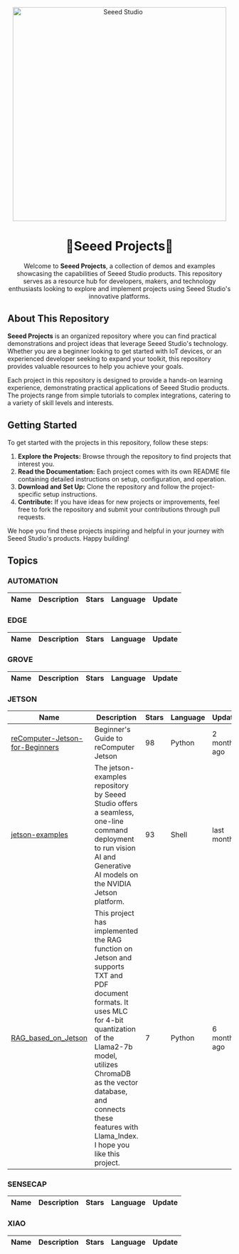 <p align="center">
  <a href="https://github.com/Seeed-Projects">
    <img src="https://files.seeedstudio.com/wiki/wiki-platform/SeeedStudio.png" width="480" height="auto" alt="Seeed Studio">
  </a>
</p>

<div align="center">
  
<h1>👋<b>Seeed Projects</b>👋</h1>

Welcome to <b>Seeed Projects</b>, a collection of demos and examples showcasing the capabilities of Seeed Studio products. This repository serves as a resource hub for developers, makers, and technology enthusiasts looking to explore and implement projects using Seeed Studio's innovative platforms.

</div>

## About This Repository

**Seeed Projects** is an organized repository where you can find practical demonstrations and project ideas that leverage Seeed Studio's technology. Whether you are a beginner looking to get started with IoT devices, or an experienced developer seeking to expand your toolkit, this repository provides valuable resources to help you achieve your goals.

Each project in this repository is designed to provide a hands-on learning experience, demonstrating practical applications of Seeed Studio products. The projects range from simple tutorials to complex integrations, catering to a variety of skill levels and interests.

## Getting Started

To get started with the projects in this repository, follow these steps:

1. **Explore the Projects:** Browse through the repository to find projects that interest you.
2. **Read the Documentation:** Each project comes with its own README file containing detailed instructions on setup, configuration, and operation.
3. **Download and Set Up:** Clone the repository and follow the project-specific setup instructions.
4. **Contribute:** If you have ideas for new projects or improvements, feel free to fork the repository and submit your contributions through pull requests.

We hope you find these projects inspiring and helpful in your journey with Seeed Studio's products. Happy building!

<!--START_SECTION:topics-->

## Topics


### AUTOMATION

| Name  | Description | Stars | Language | Update |
| ----- | ----------- | ----- | -------- | ------ |

### EDGE

| Name  | Description | Stars | Language | Update |
| ----- | ----------- | ----- | -------- | ------ |

### GROVE

| Name  | Description | Stars | Language | Update |
| ----- | ----------- | ----- | -------- | ------ |

### JETSON

| Name  | Description | Stars | Language | Update |
| ----- | ----------- | ----- | -------- | ------ |
| [reComputer-Jetson-for-Beginners](https://github.com/Seeed-Projects/reComputer-Jetson-for-Beginners) | Beginner's Guide to reComputer Jetson | 98 | Python | 2 months ago |
| [jetson-examples](https://github.com/Seeed-Projects/jetson-examples) | The jetson-examples repository by Seeed Studio offers a seamless, one-line command deployment to run vision AI and Generative AI models on the NVIDIA Jetson platform. | 93 | Shell | last month |
| [RAG_based_on_Jetson](https://github.com/Seeed-Projects/RAG_based_on_Jetson) | This project has implemented the RAG function on Jetson and supports TXT and PDF document formats. It uses MLC for 4-bit quantization of the Llama2-7b model, utilizes ChromaDB as the vector database, and connects these features with Llama_Index. I hope you like this project. | 7 | Python | 6 months ago |

### SENSECAP

| Name  | Description | Stars | Language | Update |
| ----- | ----------- | ----- | -------- | ------ |

### XIAO

| Name  | Description | Stars | Language | Update |
| ----- | ----------- | ----- | -------- | ------ |
<!--END_SECTION:topics-->
